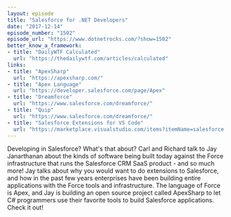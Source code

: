 ```yaml
---
layout: episode
title: "Salesforce for .NET Developers"
date: "2017-12-14"
episode_number: "1502"
episode_url: "https://www.dotnetrocks.com/?show=1502"
better_know_a_framework:
- title: "DailyWTF Calculated"
  url: "https://thedailywtf.com/articles/calculated"
links:
- title: "ApexSharp"
  url: "https://apexsharp.com/"
- title: "Apex Language"
  url: "https://developer.salesforce.com/page/Apex"
- title: "Dreamforce"
  url: "https://www.salesforce.com/dreamforce/"
- title: "Quip"
  url: "https://www.salesforce.com/dreamforce/"
- title: "Salesforce Extensions for VS Code"
  url: "https://marketplace.visualstudio.com/items?itemName=salesforce.salesforcedx-vscode"
---
```


Developing in Salesforce? What's that about? Carl and Richard talk to Jay Janarthanan about the kinds of software being built today against the Force infrastructure that runs the Salesforce CRM SaaS product - and so much more! Jay talks about why you would want to do extensions to Salesforce, and how in the past few years enterprises have been building entire applications with the Force tools and infrastructure. The language of Force is Apex, and Jay is building an open source project called ApexSharp to let C# programmers use their favorite tools to build Salesforce applications. Check it out!
